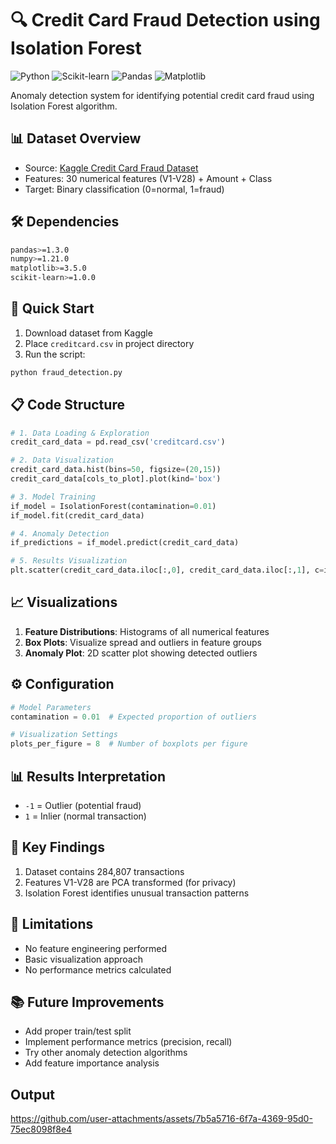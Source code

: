 # 🔍 Credit Card Fraud Detection using Isolation Forest

![Python](https://img.shields.io/badge/Python-3.7+-blue) ![Scikit-learn](https://img.shields.io/badge/Scikit--learn-1.0+-orange) ![Pandas](https://img.shields.io/badge/Pandas-1.3+-green) ![Matplotlib](https://img.shields.io/badge/Matplotlib-3.5+-yellow)

Anomaly detection system for identifying potential credit card fraud using Isolation Forest algorithm.

## 📊 Dataset Overview
- Source: [Kaggle Credit Card Fraud Dataset](https://www.kaggle.com/datasets/mlg-ulb/creditcardfraud)
- Features: 30 numerical features (V1-V28) + Amount + Class
- Target: Binary classification (0=normal, 1=fraud)

## 🛠️ Dependencies
```bash
pandas>=1.3.0
numpy>=1.21.0
matplotlib>=3.5.0
scikit-learn>=1.0.0
```

## 🚀 Quick Start
1. Download dataset from Kaggle
2. Place `creditcard.csv` in project directory
3. Run the script:
```bash
python fraud_detection.py
```

## 📋 Code Structure
```python
# 1. Data Loading & Exploration
credit_card_data = pd.read_csv('creditcard.csv')

# 2. Data Visualization
credit_card_data.hist(bins=50, figsize=(20,15))
credit_card_data[cols_to_plot].plot(kind='box')

# 3. Model Training
if_model = IsolationForest(contamination=0.01)
if_model.fit(credit_card_data)

# 4. Anomaly Detection
if_predictions = if_model.predict(credit_card_data)

# 5. Results Visualization
plt.scatter(credit_card_data.iloc[:,0], credit_card_data.iloc[:,1], c=if_predictions)
```

## 📈 Visualizations
1. **Feature Distributions**: Histograms of all numerical features
2. **Box Plots**: Visualize spread and outliers in feature groups
3. **Anomaly Plot**: 2D scatter plot showing detected outliers

## ⚙️ Configuration
```python
# Model Parameters
contamination = 0.01  # Expected proportion of outliers

# Visualization Settings
plots_per_figure = 8  # Number of boxplots per figure
```

## 📊 Results Interpretation
- `-1` = Outlier (potential fraud)
- `1` = Inlier (normal transaction)

## 📝 Key Findings
1. Dataset contains 284,807 transactions
2. Features V1-V28 are PCA transformed (for privacy)
3. Isolation Forest identifies unusual transaction patterns

## 🚧 Limitations
- No feature engineering performed
- Basic visualization approach
- No performance metrics calculated

## 📚 Future Improvements
- Add proper train/test split
- Implement performance metrics (precision, recall)
- Try other anomaly detection algorithms
- Add feature importance analysis

## Output
https://github.com/user-attachments/assets/7b5a5716-6f7a-4369-95d0-75ec8098f8e4
